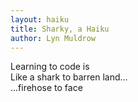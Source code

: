 ```yaml
---
layout: haiku
title: Sharky, a Haiku
author: Lyn Muldrow
---
```


Learning to code is <br>
Like a shark to barren land...<br>
...firehose to face<br>
